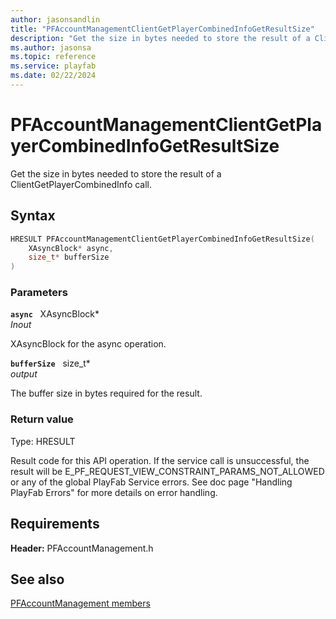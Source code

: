 ```yaml
---
author: jasonsandlin
title: "PFAccountManagementClientGetPlayerCombinedInfoGetResultSize"
description: "Get the size in bytes needed to store the result of a ClientGetPlayerCombinedInfo call."
ms.author: jasonsa
ms.topic: reference
ms.service: playfab
ms.date: 02/22/2024
---
```


# PFAccountManagementClientGetPlayerCombinedInfoGetResultSize  

Get the size in bytes needed to store the result of a ClientGetPlayerCombinedInfo call.  

## Syntax  
  
```cpp
HRESULT PFAccountManagementClientGetPlayerCombinedInfoGetResultSize(  
    XAsyncBlock* async,  
    size_t* bufferSize  
)  
```  
  
### Parameters  
  
**`async`** &nbsp; XAsyncBlock*  
*_Inout_*  
  
XAsyncBlock for the async operation.  
  
**`bufferSize`** &nbsp; size_t*  
*output*  
  
The buffer size in bytes required for the result.  
  
  
### Return value
Type: HRESULT
  
Result code for this API operation. If the service call is unsuccessful, the result will be E_PF_REQUEST_VIEW_CONSTRAINT_PARAMS_NOT_ALLOWED or any of the global PlayFab Service errors. See doc page "Handling PlayFab Errors" for more details on error handling.
  
  
## Requirements  
  
**Header:** PFAccountManagement.h
  
## See also  
[PFAccountManagement members](../pfaccountmanagement_members.md)  

  
  
